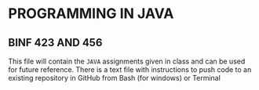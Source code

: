 # PROGRAMMING IN JAVA
## BINF 423 AND 456
This file will contain the `JAVA` assignments given in class and can be used for future reference. 
There is a text file with instructions to push code to an existing repository in GitHub from Bash (for windows) or Terminal
